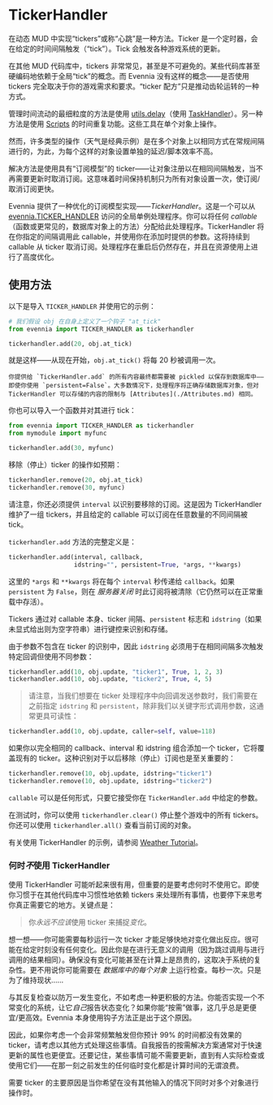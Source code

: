 # TickerHandler

在动态 MUD 中实现“tickers”或称“心跳”是一种方法。Ticker 是一个定时器，会在给定的时间间隔触发（“tick”）。Tick 会触发各种游戏系统的更新。

在其他 MUD 代码库中，tickers 非常常见，甚至是不可避免的。某些代码库甚至硬编码地依赖于全局“tick”的概念。而 Evennia 没有这样的概念——是否使用 tickers 完全取决于你的游戏需求和要求。“ticker 配方”只是推动齿轮运转的一种方式。

管理时间流动的最细粒度的方法是使用 [utils.delay](evennia.utils.utils.delay)（使用 [TaskHandler](evennia.scripts.taskhandler.TaskHandler)）。另一种方法是使用 [Scripts](./Scripts.md) 的时间重复功能。这些工具在单个对象上操作。

然而，许多类型的操作（天气是经典示例）是在多个对象上以相同方式在常规间隔进行的，为此，为每个这样的对象设置单独的延迟/脚本效率不高。

解决方法是使用具有“订阅模型”的 ticker——让对象注册以在相同间隔触发，当不再需要更新时取消订阅。这意味着时间保持机制只为所有对象设置一次，使订阅/取消订阅更快。

Evennia 提供了一种优化的订阅模型实现——*TickerHandler*。这是一个可以从 [evennia.TICKER_HANDLER](evennia.utils.tickerhandler.TickerHandler) 访问的全局单例处理程序。你可以将任何 *callable*（函数或更常见的，数据库对象上的方法）分配给此处理程序。TickerHandler 将在你指定的间隔调用此 callable，并使用你在添加时提供的参数。这将持续到 callable 从 ticker 取消订阅。处理程序在重启后仍然存在，并且在资源使用上进行了高度优化。

## 使用方法

以下是导入 `TICKER_HANDLER` 并使用它的示例：

```python
# 我们假设 obj 在自身上定义了一个钩子 "at_tick"
from evennia import TICKER_HANDLER as tickerhandler    

tickerhandler.add(20, obj.at_tick)
```

就是这样——从现在开始，`obj.at_tick()` 将每 20 秒被调用一次。

```{important}
你提供给 `TickerHandler.add` 的所有内容最终都需要被 pickled 以保存到数据库中——即使你使用 `persistent=False`。大多数情况下，处理程序将正确存储数据库对象，但对 TickerHandler 可以存储的内容的限制与 [Attributes](./Attributes.md) 相同。
```

你也可以导入一个函数并对其进行 tick：

```python
from evennia import TICKER_HANDLER as tickerhandler
from mymodule import myfunc

tickerhandler.add(30, myfunc)
```

移除（停止）ticker 的操作如预期：

```python
tickerhandler.remove(20, obj.at_tick)
tickerhandler.remove(30, myfunc) 
```

请注意，你还必须提供 `interval` 以识别要移除的订阅。这是因为 TickerHandler 维护了一组 tickers，并且给定的 callable 可以订阅在任意数量的不同间隔被 tick。

`tickerhandler.add` 方法的完整定义是：

```python
tickerhandler.add(interval, callback, 
                  idstring="", persistent=True, *args, **kwargs)
```

这里的 `*args` 和 `**kwargs` 将在每个 `interval` 秒传递给 `callback`。如果 `persistent` 为 `False`，则在 _服务器关闭_ 时此订阅将被清除（它仍然可以在正常重载中存活）。

Tickers 通过对 callable 本身、ticker 间隔、`persistent` 标志和 `idstring`（如果未显式给出则为空字符串）进行键控来识别和存储。

由于参数不包含在 ticker 的识别中，因此 `idstring` 必须用于在相同间隔多次触发特定回调但使用不同参数：

```python
tickerhandler.add(10, obj.update, "ticker1", True, 1, 2, 3)
tickerhandler.add(10, obj.update, "ticker2", True, 4, 5)
```

> 请注意，当我们想要在 ticker 处理程序中向回调发送参数时，我们需要在之前指定 `idstring` 和 `persistent`，除非我们以关键字形式调用参数，这通常更具可读性：

```python
tickerhandler.add(10, obj.update, caller=self, value=118)
```

如果你以完全相同的 callback、interval 和 idstring 组合添加一个 ticker，它将覆盖现有的 ticker。这种识别对于以后移除（停止）订阅也是至关重要的：

```python
tickerhandler.remove(10, obj.update, idstring="ticker1")
tickerhandler.remove(10, obj.update, idstring="ticker2")
```

`callable` 可以是任何形式，只要它接受你在 `TickerHandler.add` 中给定的参数。

在测试时，你可以使用 `tickerhandler.clear()` 停止整个游戏中的所有 tickers。你还可以使用 `tickerhandler.all()` 查看当前订阅的对象。

有关使用 TickerHandler 的示例，请参阅 [Weather Tutorial](../Howtos/Tutorial-Weather-Effects.md)。

### 何时*不*使用 TickerHandler

使用 TickerHandler 可能听起来很有用，但重要的是要考虑何时不使用它。即使你习惯于在其他代码库中习惯性地依赖 tickers 来处理所有事情，也要停下来思考你真正需要它的地方。关键点是：

> 你*永远不应该*使用 ticker 来捕捉*变化*。

想一想——你可能需要每秒运行一次 ticker 才能足够快地对变化做出反应。很可能在给定时刻没有任何变化。因此你是在进行无意义的调用（因为跳过调用与进行调用的结果相同）。确保没有变化可能甚至在计算上是昂贵的，这取决于系统的复杂性。更不用说你可能需要在 *数据库中的每个对象* 上运行检查。每秒一次。只是为了维持现状……

与其反复检查以防万一发生变化，不如考虑一种更积极的方法。你能否实现一个不常变化的系统，让它*自己*报告状态变化？如果你能“按需”做事，这几乎总是更便宜/更高效。Evennia 本身使用钩子方法正是出于这个原因。

因此，如果你考虑一个会非常频繁触发但你预计 99% 的时间都没有效果的 ticker，请考虑以其他方式处理这些事情。自我报告的按需解决方案通常对于快速更新的属性也更便宜。还要记住，某些事情可能不需要更新，直到有人实际检查或使用它们——在那一刻之前发生的任何临时变化都是计算时间的无谓浪费。

需要 ticker 的主要原因是当你希望在没有其他输入的情况下同时对多个对象进行操作时。
